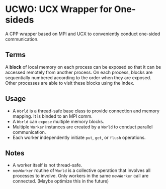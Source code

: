 # UCWO: UCX Wrapper for One-sideds

A CPP wrapper based on MPI and UCX to conveniently conduct one-sided communication.

## Terms

A **block** of local memory on each process can be exposed so that it can be accessed remotely from another process.
On each process, blocks are sequentially numbered according to the order when they are exposed.
Other processes are able to visit these blocks using the index.

## Usage

* A `World` is a thread-safe base class to provide connection and memory mapping. It is binded to an MPI comm.
* A `World` can `expose` multiple memory blocks.
* Multiple `Worker` instances are created by a `World` to conduct parallel communication.
* Each worker independently initiate `put`, `get`, or `flush` operations.

## Notes

*  A worker itself is not thread-safe.
* `newWorker` routine of `World` is a collective operation that involves all processes to involve. Only workers in the same `newWorker` call are connected. (Maybe optimize this in the future)
